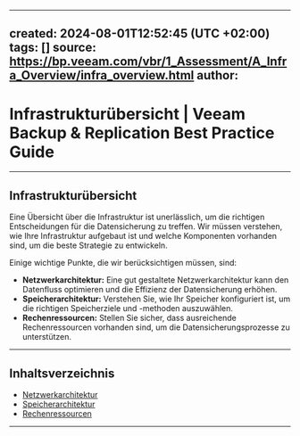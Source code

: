 
---
created: 2024-08-01T12:52:45 (UTC +02:00)
tags: []
source: https://bp.veeam.com/vbr/1_Assessment/A_Infra_Overview/infra_overview.html
author: 
---

# Infrastrukturübersicht | Veeam Backup & Replication Best Practice Guide

---
## [](https://bp.veeam.com/vbr/1_Assessment/A_Infra_Overview/infra_overview.html#infrastructure-overview)Infrastrukturübersicht

Eine Übersicht über die Infrastruktur ist unerlässlich, um die richtigen Entscheidungen für die Datensicherung zu treffen. Wir müssen verstehen, wie Ihre Infrastruktur aufgebaut ist und welche Komponenten vorhanden sind, um die beste Strategie zu entwickeln.

Einige wichtige Punkte, die wir berücksichtigen müssen, sind:

-   **Netzwerkarchitektur:** Eine gut gestaltete Netzwerkarchitektur kann den Datenfluss optimieren und die Effizienz der Datensicherung erhöhen.
-   **Speicherarchitektur:** Verstehen Sie, wie Ihr Speicher konfiguriert ist, um die richtigen Speicherziele und -methoden auszuwählen.
-   **Rechenressourcen:** Stellen Sie sicher, dass ausreichende Rechenressourcen vorhanden sind, um die Datensicherungsprozesse zu unterstützen.

___

## Inhaltsverzeichnis

-   [Netzwerkarchitektur](https://bp.veeam.com/vbr/1_Assessment/A_Infra_Overview/network_architecture.html)
-   [Speicherarchitektur](https://bp.veeam.com/vbr/1_Assessment/A_Infra_Overview/storage_architecture.html)
-   [Rechenressourcen](https://bp.veeam.com/vbr/1_Assessment/A_Infra_Overview/compute_resources.html)

___
